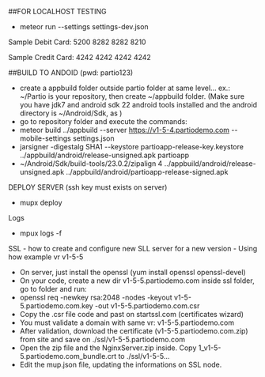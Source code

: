 
##FOR LOCALHOST TESTING
- meteor run --settings settings-dev.json

Sample Debit Card:
5200 8282 8282 8210

Sample Credit Card:
4242 4242 4242 4242 

##BUILD TO ANDOID (pwd: partio123)
- create a appbuild folder outside partio folder at same level... ex.:  ~/Partio is your repository, then create ~/appbuild folder. (Make sure you have jdk7 and android sdk 22 android tools installed and the android directory is ~/Android/Sdk, as )
- go to repository folder and execute the commands:
- meteor build ../appbuild --server https://v1-5-4.partiodemo.com --mobile-settings settings.json
- jarsigner -digestalg SHA1 --keystore partioapp-release-key.keystore ../appbuild/android/release-unsigned.apk partioapp
- ~/Android/Sdk/build-tools/23.0.2/zipalign 4 ../appbuild/android/release-unsigned.apk ../appbuild/android/partioapp-release-signed.apk

DEPLOY SERVER (ssh key must exists on server)
- mupx deploy

Logs
- mpux logs -f

SSL - how to create and configure new SLL server for a new version - 
Using how example vr v1-5-5
- On server, just install the openssl (yum install openssl openssl-devel)
- On your code, create a new dir v1-5-5.partiodemo.com inside ssl folder, go to folder and run:
- openssl req -newkey rsa:2048 -nodes -keyout v1-5-5.partiodemo.com.key -out v1-5-5.partiodemo.com.csr
- Copy the .csr file code and past on startssl.com (certificates wizard)
- You must validate a domain with same vr: v1-5-5.partiodemo.com
- After validation, download the certificate (v1-5-5.partiodemo.com.zip) from site and save on ./ssl/v1-5-5.partiodemo.com
- Open the zip file and the NginxServer.zip inside. Copy 1_v1-5-5.partiodemo.com_bundle.crt to ./ssl/v1-5-5...
- Edit the mup.json file, updating the informations on SSL node.
